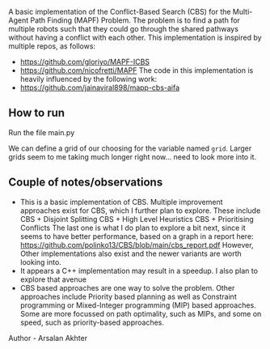 A basic implementation of the Conflict-Based Search (CBS) for the Multi-Agent
Path Finding (MAPF) Problem. The problem is to find a path for multiple
robots such that they could go through the shared pathways without having
a conflict with each other.
This implementation is inspired by multiple repos, as follows:
- https://github.com/gloriyo/MAPF-ICBS
- https://github.com/nicofretti/MAPF
The code in this implementation is heavily influenced by the following work:
- https://github.com/jainaviral898/mapp-cbs-aifa

## How to run
Run the file main.py

We can define a grid of our choosing for the variable named `grid`.
Larger grids seem to me taking much longer right now... need to 
look more into it.

## Couple of notes/observations
- This is a basic implementation of CBS. Multiple improvement approaches
exist for CBS, which I further plan to explore. These include
CBS + Disjoint Splitting
CBS + High Level Heuristics
CBS + Prioritising Conflicts
The last one is what I do plan to explore a bit next, since it seems to have
better performance, based on a graph in a report here:
https://github.com/polinko13/CBS/blob/main/cbs_report.pdf
However, Other implementations also exist and the newer variants are worth
looking into.
- It appears a C++ implementation may result in a speedup. I also plan to
explore that avenue
- CBS based approaches are one way to solve the problem. Other approaches
include Priority based planning as well as Constraint programming or
Mixed-Integer programming (MIP) based approaches. Some are more focussed on
path optimality, such as MIPs, and some on speed, such as priority-based
approaches.




Author - Arsalan Akhter